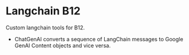 # Langchain B12

Custom langchain tools for B12.

- ChatGenAI converts a sequence of LangChain messages to Google GenAI Content objects and vice versa.